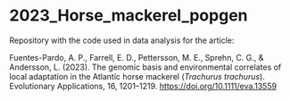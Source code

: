 # 2023_Horse_mackerel_popgen

Repository with the code used in data analysis for the article:

Fuentes-Pardo, A. P., Farrell, E. D., Pettersson, M. E., Sprehn, C. G., & Andersson, L. (2023). The genomic basis and environmental correlates of local adaptation in the Atlantic horse mackerel (*Trachurus trachurus*). Evolutionary Applications, 16, 1201–1219. https://doi.org/10.1111/eva.13559
